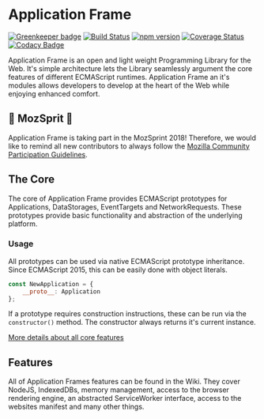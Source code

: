 # Application Frame

[![Greenkeeper badge](https://badges.greenkeeper.io/TitanNanoDE/ApplicationFrame.svg)](https://greenkeeper.io/)
[![Build Status](https://travis-ci.org/TitanNanoDE/ApplicationFrame.svg?branch=master)](https://travis-ci.org/TitanNanoDE/ApplicationFrame)
[![npm version](https://badge.fury.io/js/application-frame.svg)](https://badge.fury.io/js/application-frame)
[![Coverage Status](https://coveralls.io/repos/github/TitanNanoDE/ApplicationFrame/badge.svg?branch=master)](https://coveralls.io/github/TitanNanoDE/ApplicationFrame?branch=master)
[![Codacy Badge](https://api.codacy.com/project/badge/Grade/57df220d093b4b0d8efd78fd55c48af5)](https://www.codacy.com/app/titannanomail/ApplicationFrame?utm_source=github.com&utm_medium=referral&utm_content=TitanNanoDE/ApplicationFrame&utm_campaign=badger)

Application Frame is an open and light weight Programming Library for the Web. It's simple architecture lets the Library  seamlessly argument the core features of different ECMAScript runtimes. Application Frame an it's modules allows developers to develop at the heart of the Web while enjoying enhanced comfort.

## 🎊 MozSprit 🎉
Application Frame is taking part in the MozSprint 2018! Therefore, we would like to remind all new contributors to always follow the [Mozilla Community Participation Guidelines](https://www.mozilla.org/en-US/about/governance/policies/participation/). 

## The Core
The core of Application Frame provides ECMAScript prototypes for Applications, DataStorages, EventTargets and NetworkRequests.
These prototypes provide basic functionality and abstraction of the underlying platform.

### Usage
All prototypes can be used via native ECMAScript prototype inheritance.
Since ECMAScript 2015, this can be easily done with object literals.

```JavaScript
const NewApplication = {
    __proto__: Application
};
```

If a prototype requires construction instructions, these can be run via the `constructor()` method. The constructor always returns it's current instance.

[More details about all core features](https://github.com/TitanNanoDE/ApplicationFrame/wiki/Core)

## Features
All of Application Frames features can be found in the Wiki. They cover NodeJS,
IndexedDBs, memory management, access to the browser rendering engine, an abstracted ServiceWorker interface,
access to the websites manifest and many other things.
